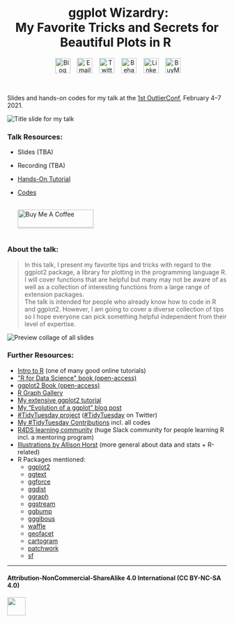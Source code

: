 <h1 align="center">
  &nbsp;ggplot Wizardry:<br>My Favorite Tricks and Secrets for Beautiful Plots in R&nbsp;
</h1>

<div align="center">

&nbsp;&nbsp;&nbsp;
<a href="https://twitter.com/CedScherer"><img border="0" alt="Blog" src="https://assets.dryicons.com/uploads/icon/svg/4926/home.svg" width="35" height="35"></a>&nbsp;&nbsp;&nbsp;
<a href="mailto:info@data-vizard.com"><img border="0" alt="Email" src="https://assets.dryicons.com/uploads/icon/svg/8007/c804652c-fae4-43d7-b539-187d6a408254.svg" width="35" height="35"></a>&nbsp;&nbsp;&nbsp;
<a href="https://twitter.com/CedScherer"><img border="0" alt="Twitter" src="https://assets.dryicons.com/uploads/icon/svg/8385/c23f7ffc-ca8d-4246-8978-ce9f6d5bcc99.svg" width="35" height="35"></a>&nbsp;&nbsp;&nbsp;
<a href="https://www.behance.net/cedscherer"><img border="0" alt="Behance" src="https://assets.dryicons.com/uploads/icon/svg/8264/04073ce3-5b98-4f32-88d3-82b2ef828066.svg" width="35" height="35"></a>&nbsp;&nbsp;&nbsp;
<a href="https://www.linkedin.com/in/cedricpscherer/"><img border="0" alt="LinkedIn" src="https://assets.dryicons.com/uploads/icon/svg/8337/a347cd89-1662-4421-be90-58e5e8004eae.svg" width="35" height="35"></a>&nbsp;&nbsp;&nbsp;
<a href="https://www.buymeacoffee.com/z3tt"><img border="0" alt="BuyMeACoffee" src="https://www.buymeacoffee.com/assets/img/guidelines/logo-mark-3.svg" width="35" height="35"></a>&nbsp;&nbsp;&nbsp;

</div>

<br>

Slides and hands-on codes for my talk at the [1st OutlierConf](https://www.outlierconf.com/), February 4–7 2021.

![Title slide for my talk](https://raw.githubusercontent.com/Z3tt/OutlierConf2021/main/img/2021_outlier.png)

### Talk Resources:

* Slides (TBA)
* Recording (TBA)
* [Hands-On Tutorial](https://z3tt.github.io/OutlierConf2021/)
* [Codes](https://github.com/Z3tt/OutlierConf2021/blob/main/R/OutlierConf2021_ggplotWizardry_HandsOn.Rmd)

  <br>
  <a href="https://www.buymeacoffee.com/z3tt" target="_blank"><img src="https://www.buymeacoffee.com/assets/img/guidelines/download-assets-sm-1.svg" alt="Buy Me A Coffee" style="height: 41px !important;width: 174px !important;box-shadow: 0px 3px 2px 0px rgba(190, 190, 190, 0.5) !important;-webkit-box-shadow: 0px 3px 2px 0px rgba(190, 190, 190, 0.5) !important;" ></a>
  <br><br>

### About the talk:

> In this talk, I present my favorite tips and tricks with regard to the ggplot2 package, a library for plotting in the programming language R. I will cover functions that are helpful but many may not be aware of as well as a collection of interesting functions from a large range of extension packages.  
The talk is intended for people who already know how to code in R and ggplot2. However, I am going to cover a diverse collection of tips so I hope everyone can pick something helpful independent from their level of expertise.

![Preview collage of all slides](https://raw.githubusercontent.com/Z3tt/OutlierConf2021/main/img/2021_outlier_collage.png)

### Further Resources:

* [Intro to R](https://moderndive.com/) (one of many good online tutorials)
* ["R for Data Science" book (open-access)](r4ds.had.co.nz/)
* [ggplot2 Book (open-access)](https://ggplot2-book.org/)
* [R Graph Gallery](https://www.r-graph-gallery.com/)
* [My extensive ggplot2 tutorial](https://www.cedricscherer.com/2019/08/05/a-ggplot2-tutorial-for-beautiful-plotting-in-r/)
* [My “Evolution of a ggplot” blog post](https://www.cedricscherer.com/2019/05/17/the-evolution-of-a-ggplot-ep.-1/ )
* [#TidyTuesday project](https://github.com/rfordatascience/tidytuesday) ([#TidyTuesday](https://twitter.com/hashtag/tidytuesday?lang=en) on Twitter)
* [My #TidyTuesday Contributions](https://github.com/Z3tt/TidyTuesday) incl. all codes
* [R4DS learning community](https://www.rfordatasci.com/) (huge Slack community for people learning R incl. a mentoring program)
* [Illustrations by Allison Horst](https://github.com/allisonhorst/stats-illustrations ) (more general about data and stats + R-related)
* R Packages mentioned:
  + [ggplot2](https://ggplot2.tidyverse.org/)
  + [ggtext](https://wilkelab.org/ggtext/)
  + [ggforce](https://ggforce.data-imaginist.com/) 
  + [ggdist](https://mjskay.github.io/ggdist/)
  + [ggraph](https://ggraph.data-imaginist.com/)
  + [ggstream](https://github.com/davidsjoberg/ggstream) 
  + [ggbump](https://github.com/davidsjoberg/ggbump)
  + [gggibous](https://cran.r-project.org/web/packages/gggibbous/vignettes/gggibbous.html) 
  + [waffle](https://github.com/hrbrmstr/waffle)
  + [geofacet](https://cran.r-project.org/web/packages/geofacet/vignettes/geofacet.html)
  + [cartogram](https://github.com/sjewo/cartogram)
  + [patchwork](https://patchwork.data-imaginist.com/) 
  + [sf](https://r-spatial.github.io/sf/)
 
***

<h4>Attribution-NonCommercial-ShareAlike 4.0 International (CC BY-NC-SA 4.0)</h4>
<div style="width:300px; height:200px">
<img src=https://camo.githubusercontent.com/00f7814990f36f84c5ea74cba887385d8a2f36be/68747470733a2f2f646f63732e636c6f7564706f7373652e636f6d2f696d616765732f63632d62792d6e632d73612e706e67 alt="" height="42">
</div>

